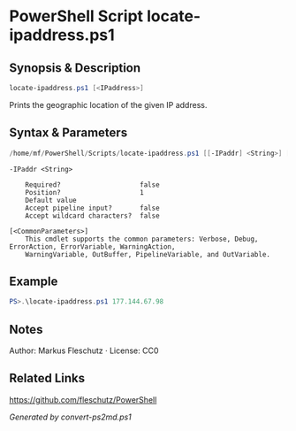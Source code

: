# PowerShell Script locate-ipaddress.ps1

## Synopsis & Description
```powershell
locate-ipaddress.ps1 [<IPaddress>]
```

Prints the geographic location of the given IP address.

## Syntax & Parameters
```powershell
/home/mf/PowerShell/Scripts/locate-ipaddress.ps1 [[-IPaddr] <String>] [<CommonParameters>]
```

```
-IPaddr <String>
    
    Required?                    false
    Position?                    1
    Default value                
    Accept pipeline input?       false
    Accept wildcard characters?  false
```

```
[<CommonParameters>]
    This cmdlet supports the common parameters: Verbose, Debug, ErrorAction, ErrorVariable, WarningAction, 
    WarningVariable, OutBuffer, PipelineVariable, and OutVariable.
```

## Example
```powershell
PS>.\locate-ipaddress.ps1 177.144.67.98
```


## Notes
Author: Markus Fleschutz · License: CC0

## Related Links
https://github.com/fleschutz/PowerShell

*Generated by convert-ps2md.ps1*
